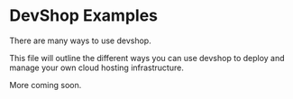 DevShop Examples
================

There are many ways to use devshop.  

This file will outline the different ways you can use devshop to deploy and manage your own cloud hosting infrastructure.

More coming soon.
